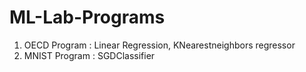# ML-Lab-Programs

1. OECD Program : Linear Regression, KNearestneighbors regressor
2. MNIST Program : SGDClassifier
